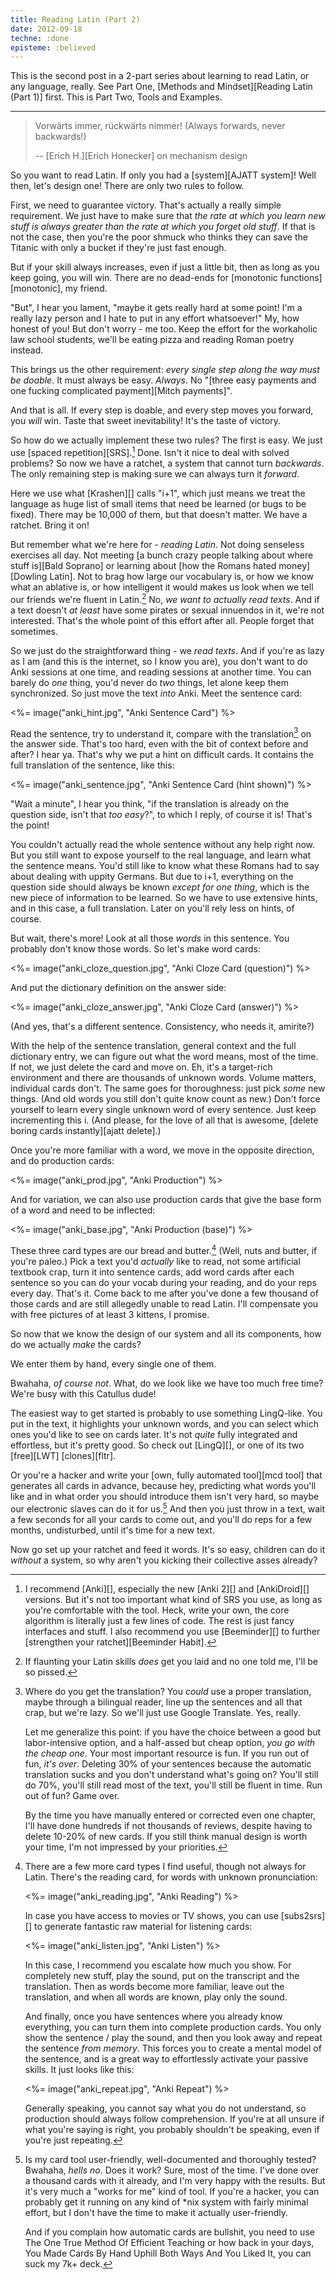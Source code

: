 ```yaml
---
title: Reading Latin (Part 2)
date: 2012-09-18
techne: :done
episteme: :believed
---
```


This is the second post in a 2-part series about learning to read Latin, or any language, really. See Part One, [Methods and Mindset][Reading Latin (Part 1)] first. This is Part Two, Tools and Examples.

---

> Vorwärts immer, rückwärts nimmer! (Always forwards, never backwards!)
>
> -- [Erich H.][Erich Honecker] on mechanism design

So you want to read Latin. If only you had a [system][AJATT system]! Well then, let's design one! There are only two rules to follow.

First, we need to guarantee victory. That's actually a really simple requirement. We just have to make sure that *the rate at which you learn new stuff is always greater than the rate at which you forget old stuff*. If that is not the case, then you're the poor shmuck who thinks they can save the Titanic with only a bucket if they're just fast enough.

But if your skill always increases, even if just a little bit, then as long as you keep going, you will win. There are no dead-ends for [monotonic functions][monotonic], my friend.

"But", I hear you lament, "maybe it gets really hard at some point! I'm a really lazy person and I hate to put in any effort whatsoever!" My, how honest of you! But don't worry - me too. Keep the effort for the workaholic law school students, we'll be eating pizza and reading Roman poetry instead.

This brings us the other requirement: *every single step along the way must be doable*. It must always be easy. *Always*. No "[three easy payments and one fucking complicated payment][Mitch payments]".

And that is all. If every step is doable, and every step moves you forward, you *will* win. Taste that sweet inevitability! It's the taste of victory.

So how do we actually implement these two rules? The first is easy. We just use [spaced repetition][SRS].[^srs] Done. Isn't it nice to deal with solved problems? So now we have a ratchet, a system that cannot turn *backwards*. The only remaining step is making sure we can always turn it *forward*.

[^srs]:
    I recommend [Anki][], especially the new [Anki 2][] and [AnkiDroid][] versions. But it's not too important what kind of SRS you use, as long as you're comfortable with the tool. Heck, write your own, the core algorithm is literally just a few lines of code. The rest is just fancy interfaces and stuff. I also recommend you use [Beeminder][] to further [strengthen your ratchet][Beeminder Habit].

[^grammar]:
    I feel like I should at least *mention* grammar because people make such a big deal out of it, but personally, I found it utterly useless beyond a very basic breakdown.

    I think there are four categories of words worth paying attention to. Let's call them "nouns" (i.e. things), "verbs" (actions), "modifiers" (anything that changes the meaning of another word, but isn't really meaningful on its own, like "fat", as in "your fat momma"), and lastly "glue" (stuff that keeps the sentence together, like "and"). Once you know enough about a language to pick out those four categories at sight, even when you don't know what the words mean, you're done with grammar.

    Learning this takes just a few days at most. You might be able just skim through wiki-sama or a random textbook and pick them up. It took me all of 2 days to be able to do that in Japanese, back when I knew only a few dozen words (and [all the kanji][RTK]). Just use your meta, and treat all those inflections and crap as mere additional words to learn.

    But don't trust me, trust a [dead Polish veteran][Michel Thomas].
 
Here we use what [Krashen][] calls "i+1", which just means we treat the language as huge list of small items that need be learned (or bugs to be fixed). There may be 10,000 of them, but that doesn't matter. We have a ratchet. Bring it on!

But remember what we're here for - *reading Latin*. Not doing senseless exercises all day. Not meeting [a bunch crazy people talking about where stuff is][Bald Soprano] or learning about [how the Romans hated money][Dowling Latin]. Not to brag how large our vocabulary is, or how we know what an ablative is, or how intelligent it would makes us look when we tell our friends we're fluent in Latin.[^laid] No, *we want to actually read texts*. And if a text doesn't *at least* have some pirates or sexual innuendos in it, we're not interested. That's the whole point of this effort after all. People forget that sometimes.

[^laid]: If flaunting your Latin skills *does* get you laid and no one told me, I'll be so pissed.

So we just do the straightforward thing - we *read texts*. And if you're as lazy as I am (and this is the internet, so I know you are), you don't want to do Anki sessions at one time, and reading sessions at another time. You can barely do *one* thing, you'd never do *two* things, let alone keep them synchronized. So just move the text *into* Anki. Meet the sentence card:

<%= image("anki_hint.jpg", "Anki Sentence Card") %>

Read the sentence, try to understand it, compare with the translation[^trans] on the answer side. That's too hard, even with the bit of context before and after? I hear ya. That's why we put a hint on difficult cards. It contains the full translation of the sentence, like this:

<%= image("anki_sentence.jpg", "Anki Sentence Card (hint shown)") %>

[^trans]:
    Where do you get the translation? You *could* use a proper translation, maybe through a bilingual reader, line up the sentences and all that crap, but we're lazy. So we'll just use Google Translate. Yes, really.

    Let me generalize this point: if you have the choice between a good but labor-intensive option, and a half-assed but cheap option, *you go with the cheap one*. Your most important resource is fun. If you run out of fun, *it's over*. Deleting 30% of your sentences because the automatic translation sucks and you don't understand what's going on? You'll still do 70%, you'll still read most of the text, you'll still be fluent in time. Run out of fun? Game over.

    By the time you have manually entered or corrected even one chapter, I'll have done hundreds if not thousands of reviews, despite having to delete 10-20% of new cards. If you still think manual design is worth your time, I'm not impressed by your priorities.

"Wait a minute", I hear you think, "if the translation is already on the question side, isn't that *too easy*?", to which I reply, of course it is! That's the point!

You couldn't actually read the whole sentence without any help right now. But you still want to expose yourself to the real language, and learn what the sentence means. You'd still like to know what these Romans had to say about dealing with uppity Germans. But due to i+1, everything on the question side should always be known *except for one thing*, which is the new piece of information to be learned. So we have to use extensive hints, and in this case, a full translation. Later on you'll rely less on hints, of course.

But wait, there's more! Look at all those *words* in this sentence. You probably don't know those words. So let's make word cards:

<%= image("anki_cloze_question.jpg", "Anki Cloze Card (question)") %>

And put the dictionary definition on the answer side:

<%= image("anki_cloze_answer.jpg", "Anki Cloze Card (answer)") %>

(And yes, that's a different sentence. Consistency, who needs it, amirite?)

With the help of the sentence translation, general context and the full dictionary entry, we can figure out what the word means, most of the time. If not, we just delete the card and move on. Eh, it's a target-rich environment and there are thousands of unknown words. Volume matters, individual cards don't. The same goes for thoroughness: just pick *some* new things. (And old words you still don't quite know count as new.) Don't force yourself to learn every single unknown word of every sentence. Just keep incrementing this i. (And please, for the love of all that is awesome, [delete boring cards instantly][ajatt delete].)

Once you're more familiar with a word, we move in the opposite direction, and do production cards:

<%= image("anki_prod.jpg", "Anki Production") %>

And for variation, we can also use production cards that give the base form of a word and need to be inflected:

<%= image("anki_base.jpg", "Anki Production (base)") %>

These three card types are our bread and butter.[^cards] (Well, nuts and butter, if you're paleo.) Pick a text you'd *actually* like to read, not some artificial textbook crap, turn it into sentence cards, add word cards after each sentence so you can do your vocab during your reading, and do your reps every day. That's it. Come back to me after you've done a few thousand of those cards and are still allegedly unable to read Latin. I'll compensate you with free pictures of at least 3 kittens, I promise.

[^cards]:
    There are a few more card types I find useful, though not always for Latin. There's the reading card, for words with unknown pronunciation:

    <%= image("anki_reading.jpg", "Anki Reading") %>

    In case you have access to movies or TV shows, you can use [subs2srs][] to generate fantastic raw material for listening cards:

    <%= image("anki_listen.jpg", "Anki Listen") %>

    In this case, I recommend you escalate how much you show. For completely new stuff, play the sound, put on the transcript and the translation. Then as words become more familiar, leave out the translation, and when all words are known, play only the sound.

    And finally, once you have sentences where you already know everything, you can turn them into complete production cards. You only show the sentence / play the sound, and then you look away and repeat the sentence *from memory*. This forces you to create a mental model of the sentence, and is a great way to effortlessly activate your passive skills. It just looks like this:

    <%= image("anki_repeat.jpg", "Anki Repeat") %>

    Generally speaking, you cannot say what you do not understand, so production should always follow comprehension. If you're at all unsure if what you're saying is right, you probably shouldn't be speaking, even if you're just repeating.
    

So now that we know the design of our system and all its components, how do we actually *make* the cards?

We enter them by hand, every single one of them.

Bwahaha, *of course not*. What, do we look like we have too much free time? We're busy with this Catullus dude!

The easiest way to get started is probably to use something LingQ-like. You put in the text, it highlights your unknown words, and you can select which ones you'd like to see on cards later. It's not *quite* fully integrated and effortless, but it's pretty good. So check out [LingQ][], or one of its two [free][LWT] [clones][fltr].

Or you're a hacker and write your [own, fully automated tool][mcd tool] that generates all cards in advance, because hey, predicting what words you'll like and in what order you should introduce them isn't very hard, so maybe our electronic slaves can do it for us.[^mcd] And then you just throw in a text, wait a few seconds for all your cards to come out, and you'll do reps for a few months, undisturbed, until it's time for a new text.

Now go set up your ratchet and feed it words. It's so easy, children can do it *without* a system, so why aren't you kicking their collective asses already?

[^mcd]:
    Is my card tool user-friendly, well-documented and thoroughly tested? Bwahaha, *hells no*. Does it work? Sure, most of the time. I've done over a thousand cards with it already, and I'm very happy with the results. But it's very much a "works for me" kind of tool. If you're a hacker, you can probably get it running on any kind of *nix system with fairly minimal effort, but I don't have the time to make it actually user-friendly.

    And if you complain how automatic cards are bullshit, you need to use The One True Method Of Efficient Teaching or how back in your days, You Made Cards By Hand Uphill Both Ways And You Liked It, you can suck my 7k+ deck.
